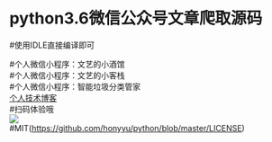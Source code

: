 # python3.6微信公众号文章爬取源码</br>
#使用IDLE直接编译即可</br>

#个人微信小程序：文艺的小酒馆</br>
#个人微信小程序：文艺的小客栈</br>
#个人微信小程序：智能垃圾分类管家</br>
[个人技术博客](www.jiuliusq.net)</br>
#扫码体验哦</br>
<img src="https://avatars2.githubusercontent.com/u/35190927" width:200px height:200px>
</br>
#MIT(https://github.com/honyyu/python/blob/master/LICENSE)

